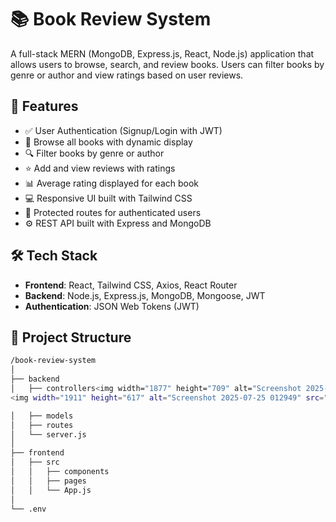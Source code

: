 # 📚 Book Review System

A full-stack MERN (MongoDB, Express.js, React, Node.js) application that allows users to browse, search, and review books. Users can filter books by genre or author and view ratings based on user reviews.

## 🚀 Features

- ✅ User Authentication (Signup/Login with JWT)
- 📖 Browse all books with dynamic display
- 🔍 Filter books by genre or author
- ⭐ Add and view reviews with ratings
- 📊 Average rating displayed for each book
- 💻 Responsive UI built with Tailwind CSS
- 🔐 Protected routes for authenticated users
- ⚙️ REST API built with Express and MongoDB

## 🛠️ Tech Stack

- **Frontend**: React, Tailwind CSS, Axios, React Router
- **Backend**: Node.js, Express.js, MongoDB, Mongoose, JWT
- **Authentication**: JSON Web Tokens (JWT)

## 📂 Project Structure

```bash
/book-review-system
│
├── backend
│   ├── controllers<img width="1877" height="709" alt="Screenshot 2025-07-25 013152" src="https://github.com/user-attachments/assets/72f353cc-9a97-4235-960e-fadc8b417065" />
<img width="1911" height="617" alt="Screenshot 2025-07-25 012949" src="https://github.com/user-attachments/assets/c8eda726-b72d-48bd-a967-4285227ed826" />

│   ├── models
│   ├── routes
│   └── server.js
│
├── frontend
│   ├── src
│   │   ├── components
│   │   ├── pages
│   │   └── App.js
│
└── .env
